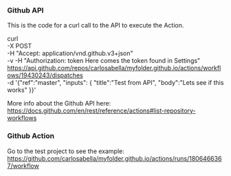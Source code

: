 ### Github API

This is the code for a curl call to the API to execute the Action.

curl \
  -X POST \
  -H "Accept: application/vnd.github.v3+json" \
  -v -H "Authorization: token Here comes the token found in Settings"
  https://api.github.com/repos/carlosabella/myfolder.github.io/actions/workflows/19430243/dispatches \
  -d '{"ref":"master", "inputs": { "title":"Test from API", "body":"Lets see if this works" }}'
  
 More info about the Github API here: https://docs.github.com/en/rest/reference/actions#list-repository-workflows
 
 ### Github Action
 
 Go to the test project to see the example: https://github.com/carlosabella/myfolder.github.io/actions/runs/1806466367/workflow
 
